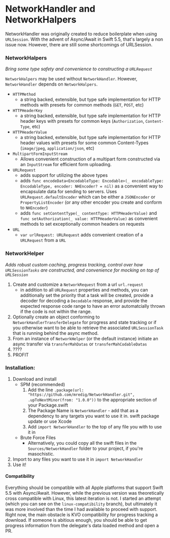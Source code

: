 # NetworkHandler and NetworkHalpers

NetworkHandler was originally created to reduce boilerplate when using `URLSession`. With the advent of Async/Await in Swift 5.5, that's largely a non issue now. However, there are still some shortcomings of URLSession.

### NetworkHalpers
*Bring some type safety and convenience to constructing a `URLRequest`*

`NetworkHalpers` may be used without `NetworkHandler`. However, `NetworkHandler` depends on `NetworkHalpers`.

* `HTTPMethod`
	* a string backed, extensible, but type safe implementation for HTTP methods with presets for common methods (`GET`, `POST`, etc)
* `HTTPHeaderKey`
	* a string backed, extensible, but type safe implementation for HTTP header keys with presets for common keys (`Authorization`, `Content-Type`, etc)
* `HTTPHeaderValue`
	* a string backed, extensible, but type safe implementation for HTTP header values with presets for some common Content-Types (`image/jpeg`, `application/json`, etc)
* `MultipartFormInputStream`
	* Allows convenient construction of a multipart form constructed via an `InputStream` for efficient form uploading.
* `URLRequest`
	* adds support for utilizing the above types
	* adds `func encodeData<EncodableType: Encodable>(_ encodableType: EncodableType, encoder: NHEncoder? = nil)` as a convenient way to encapsulate data for sending to servers. Uses `URLRequest.defaultEncoder` which can be either a `JSONEncoder` or `PropertyListEncoder` (or any other encoder you create and conform to `NHEncoder`)
	* adds `func setContentType(_ contentType: HTTPHeaderValue)` and `func setAuthorization(_ value: HTTPHeaderValue)` as convenient methods to set exceptionally common headers on requests
* `URL`
	* `var urlRequest: URLRequest` adds convenient creation of a `URLRequest` from a `URL`
	
### NetworkHelper
*Adds robust custom caching, progress tracking, control over how `URLSessionTasks` are constructed, and convenience for mocking on top of `URLSession`*

1. Create and customize a `NetworkRequest` from a url `url.request`
	* in addition to all `URLRequest` properties and methods, you can additionally set the priority that a task will be created, provide a decoder for decoding a `Decodable` response, and provide the expected response code range to have an error automatcially thrown if the code is not within the range.
1. Optionally create an object conforming to `NetworkHandlerTransferDelegate` for progress and state tracking or if you otherwise want to be able to retrieve the associated `URLSessionTask` that is running behind the async method.
1. From an instance of `NetworkHelper` (or the default instance) initiate an async transfer via `transferMahDatas` or `transferMahCodableDatas`
1. ????
1. PROFIT

### Installation:

1. Download and install
	* SPM (recommended)
		1. Add the line `.package(url: "https://github.com/mredig/NetworkHandler.git", .upToNextMinor(from: "1.0.0"))` to the appropriate section of your Package.swift
		1. The Package Name is `NetworkHandler` - add that as a dependency to any targets you want to use it in.
		swift package update or use Xcode
		1. Add `import NetworkHandler` to the top of any file you with to use it in
	* Brute Force Files
		* Alternatively, you could copy all the swift files in the `Sources/NetworkHandler` folder to your project, if you're masochistic.
1. Import to any files you want to use it in
	`import NetworkHandler`
1. Use it!

#### Compatibility
Everything should be compatible with all Apple platforms that support Swift 5.5 with Async/Await.
However, while the previous version was theoretically cross compatible with Linux, this latest iteration is not. I started an attempt (which you can see on the `linux-compatibility` branch), but ultimately it was more involved than the time I had available to proceed with support. Right now, the main obstacle is KVO compatibility for progress tracking a download. If someone is abitious enough, you should be able to get progress information from the delegate's data loaded method and open a PR.
